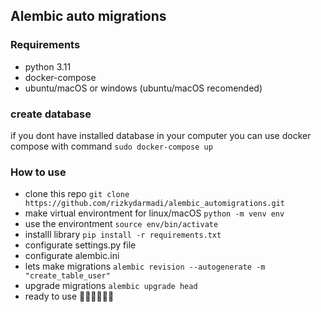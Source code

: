 ## Alembic auto migrations

### Requirements

- python 3.11
- docker-compose
- ubuntu/macOS or windows (ubuntu/macOS recomended)

### create database

if you dont have installed database in your computer you can use docker compose with command `sudo docker-compose up`

### How to use

- clone this repo `git clone https://github.com/rizkydarmadi/alembic_automigrations.git`
- make virtual environtment for linux/macOS `python -m venv env`
- use the environtment `source env/bin/activate`
- installl library `pip install -r requirements.txt`
- configurate settings.py file
- configurate alembic.ini
- lets make migrations `alembic revision --autogenerate -m "create_table_user"`
- upgrade migrations `alembic upgrade head`
- ready to use 🚀🚀🚀🚀🚀🚀
